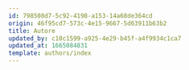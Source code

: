 ```yaml
---
id: 798508d7-5c92-4198-a153-14a68de364cd
origin: 46f95cd7-573c-4e15-9667-5d63911b63b2
title: Autore
updated_by: c10c1599-a925-4e29-b45f-a4f9934c1ca7
updated_at: 1665084831
template: authors/index
---
```

